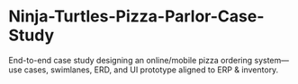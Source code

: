 # Ninja-Turtles-Pizza-Parlor-Case-Study
End-to-end case study designing an online/mobile pizza ordering system—use cases, swimlanes, ERD, and UI prototype aligned to ERP &amp; inventory.
